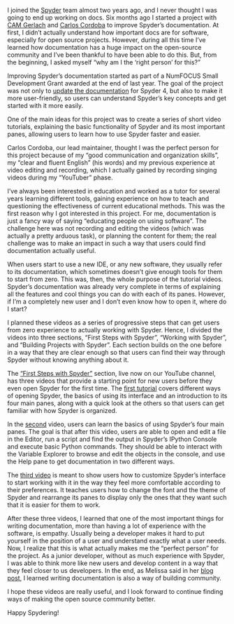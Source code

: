 <!--
.. title: Writing docs is not just writing docs
.. slug: writing-docs-is-not-just-writing-docs
.. date: 2020-07-07 17:00:00 UTC-05:00
.. author: Juanita Gomez
.. tags: Spyder, documentation, Labs
.. category:
.. link:
.. description:
.. type: text
-->

I joined the [Spyder](https://www.spyder-ide.org) team almost two years ago, and I never thought I was going to end up working on docs. Six months ago I started a project with [CAM Gerlach](https://github.com/CAM-Gerlach) and [Carlos Cordoba](https://github.com/ccordoba12) to improve Spyder’s documentation. At first, I didn’t actually understand how important docs are for software, especially for open source projects. However, during all this time I’ve learned how documentation has a huge impact on the open-source community and I’ve been thankful to have been able to do this. But, from the beginning, I asked myself “why am I the ‘right person’ for this?”

<!-- TEASER_END -->

Improving Spyder’s documentation started as part of a NumFOCUS Small Development Grant awarded at the end of last year. The goal of the project was not only to [update the documentation](http://docs.spyder-ide.org/develop/) for Spyder 4, but also to make it more user-friendly, so users can understand Spyder’s key concepts and get started with it more easily.

One of the main ideas for this project was to create a series of short video tutorials, explaining the basic functionality of Spyder and its most important panes, allowing users to learn how to use Spyder faster and easier.

Carlos Cordoba, our lead maintainer, thought I was the perfect person for this project because of my “good communication and organization skills”, my “clear and fluent English” (his words) and my previous experience at video editing and recording, which I actually gained by recording singing videos during my “YouTuber” phase.

I’ve always been interested in education and worked as a tutor for several years learning different tools, gaining experience on how to teach and questioning the effectiveness of current educational methods. This was the first reason why I got interested in this project. For me, documentation is just a fancy way of saying “educating people on using software”. The challenge here was not recording and editing the videos (which was actually a pretty arduous task), or planning the content for them; the real challenge was to make an impact in such a way that users could find documentation actually useful.

When users start to use a new IDE, or any new software, they usually refer to its documentation, which sometimes doesn’t give enough tools for them to start from zero. This was, then, the whole purpose of the tutorial videos. Spyder’s documentation was already very complete in terms of explaining all the features and cool things you can do with each of its panes. However, if I’m a completely new user and I don’t even know how to open it, where do I start?

I planned these videos as a series of progressive steps that can get users from zero experience to actually working with Spyder. Hence, I divided the videos into three sections, “First Steps with Spyder”, “Working with Spyder”, and “Building Projects with Spyder”. Each section builds on the one before in a way that they are clear enough so that users can find their way through Spyder without knowing anything about it.

The [“First Steps with Spyder”](https://www.youtube.com/playlist?list=PLPonohdiDqg9epClEcXoAPUiK0pN5eRoc) section, live now on our YouTube channel, has three videos that provide a starting point for new users before they even open Spyder for the first time. The [first tutorial](https://youtu.be/E2Dap5SfXkI) covers different ways of opening Spyder, the basics of using its interface and an introduction to its four main panes, along with a quick look at the others so that users can get familiar with how Spyder is organized.

In the [second](https://youtu.be/WV9bm4ey7Cg) video, users can learn the basics of using Spyder’s four main panes. The goal is that after this video, users are able to open and edit a file in the Editor, run a script and find the output in Spyder’s IPython Console and execute basic Python commands. They should be able to interact with the Variable Explorer to browse and edit the objects in the console, and use the Help pane to get documentation in two different ways.

The [third video](https://youtu.be/-dARZBUDk_s) is meant to show users how to customize Spyder’s interface to start working with it in the way they feel more comfortable according to their preferences. It teaches users how to change the font and the theme of Spyder and rearrange its panes to display only the ones that they want such that it is easier for them to work.

After these three videos, I learned that one of the most important things for writing documentation, more than having a lot of experience with the software, is empathy. Usually being a developer makes it hard to put yourself in the position of a user and understand exactly what a user needs. Now, I realize that this is what actually makes me the “perfect person” for the project. As a junior developer, without as much experience with Spyder, I was able to think more like new users and develop content in a way that they feel closer to us developers. In the end, as Melissa said in her [blog post](https://labs.quansight.org/blog/2020/03/documentation-as-a-way-to-build-community/), I learned writing documentation is also a way of building community.

I hope these videos are really useful, and I look forward to continue finding ways of making the open source community better.

Happy Spydering!
